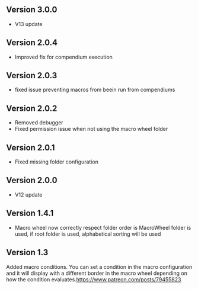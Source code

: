 ## Version 3.0.0
- V13 update

## Version 2.0.4
- Improved fix for compendium execution

## Version 2.0.3
- fixed issue preventing macros from beein run from compendiums

## Version 2.0.2
- Removed debugger
- Fixed permission issue when not using the macro wheel folder

## Version 2.0.1
- Fixed missing folder configuration

## Version 2.0.0
- V12 update

## Version 1.4.1
- Macro wheel now correctly respect folder order is MacroWheel folder is used, if root folder is used, alphabetical sorting will be used

## Version 1.3
Added macro conditions. You can set a condition in the macro configuration and it will display with a different border in the macro wheel depending on how the condition evaluates.https://www.patreon.com/posts/79455823

